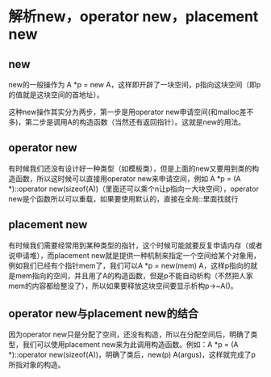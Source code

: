 # 解析new，operator new，placement new

## new

new的一般操作为 A *p = new A，这样即开辟了一块空间，p指向这块空间（即p的值就是这块空间的首地址）。

这种new操作其实分为两步，第一步是用operator new申请空间(和malloc差不多)，第二步是调用A的构造函数（当然还有返回指针）。这就是new的用法。

## operator new

有时候我们还没有设计好一种类型（如模板类），但是上面的new又要用到类的构造函数，所以这时候可以直接用operator new来申请空间，例如 A *p = (A *)::operator new(sizeof(A))（里面还可以乘个n让p指向一大块空间），operator new是个函数所以可以重载，如果要使用默认的，直接在全局::里面找就行

## placement new

有时候我们需要经常用到某种类型的指针，这个时候可能就要反复申请内存（或者说申请堆），而placement new就是提供一种机制来指定一个空间给某个对象用，例如我们已经有个指针mem了，我们可以A *p = new(mem) A，这样p指向的就是mem指向的空间，并且用了A的构造函数，但是p不能自动析构（不然把人家mem的内容都给整没了），所以如果要释放这块空间要显示析构p->~A()。

## operator new与placement new的结合

因为operator new只是分配了空间，还没有构造，所以在分配空间后，明确了类型，我们可以使用placement new来为此调用构造函数。例如：A *p = (A *)::operator new(sizeof(A))，明确了类后，new(p) A(argus)，这样就完成了p所指对象的构造。
